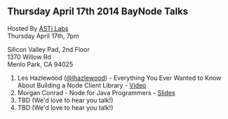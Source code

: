 ##  Thursday April 17th 2014 BayNode Talks

Hosted By [ASTi Labs](http://www.asti-usa.com)  
Thursday April 17th, 7pm

Silicon Valley Pad, 2nd Floor  
1370 Willow Rd  
Menlo Park, CA 94025


1. Les Hazlewood ([@lhazlewood](https://twitter.com/lhazlewood)) - Everything You Ever Wanted to Know About Building a Node Client Library - [Video](https://www.youtube.com/watch?v=1FVAS7MdPXo)
2. Morgan Conrad - Node for Java Programmers - [Slides](https://docs.google.com/presentation/d/1Cw_Hd3kqSKjP5QBnQRuqGipEhJJ-4XO4fh003Bo8goM/pub?start=false&loop=false&delayms=3000)
3. TBD (We'd love to hear you talk!)
4. TBD (We'd love to hear you talk!)


